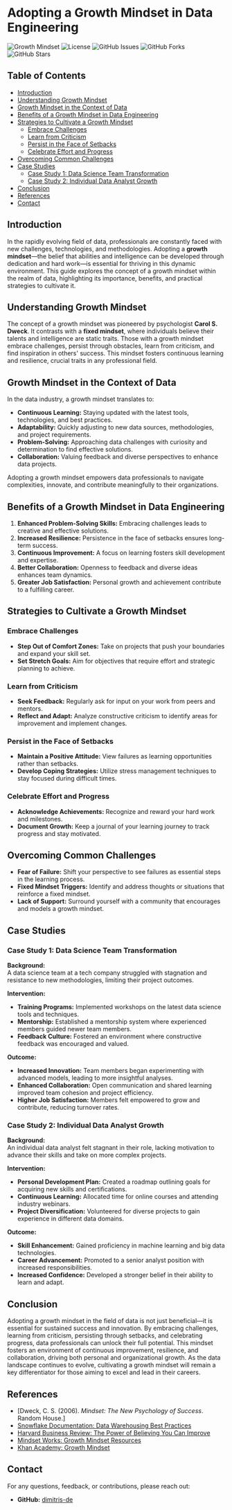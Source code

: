 # Adopting a Growth Mindset in Data Engineering

![Growth Mindset](https://img.shields.io/badge/Growth%20Mindset-Innovation-brightgreen)
![License](https://img.shields.io/badge/License-MIT-blue.svg)
![GitHub Issues](https://img.shields.io/github/issues/dimitris-de/growth-mindset-data)
![GitHub Forks](https://img.shields.io/github/forks/dimitris-de/growth-mindset-data)
![GitHub Stars](https://img.shields.io/github/stars/dimitris-de/growth-mindset-data)

## Table of Contents

- [Introduction](#introduction)
- [Understanding Growth Mindset](#understanding-growth-mindset)
- [Growth Mindset in the Context of Data](#growth-mindset-in-the-context-of-data)
- [Benefits of a Growth Mindset in Data Engineering](#benefits-of-a-growth-mindset-in-data)
- [Strategies to Cultivate a Growth Mindset](#strategies-to-cultivate-a-growth-mindset)
  - [Embrace Challenges](#embrace-challenges)
  - [Learn from Criticism](#learn-from-criticism)
  - [Persist in the Face of Setbacks](#persist-in-the-face-of-setbacks)
  - [Celebrate Effort and Progress](#celebrate-effort-and-progress)
- [Overcoming Common Challenges](#overcoming-common-challenges)
- [Case Studies](#case-studies)
  - [Case Study 1: Data Science Team Transformation](#case-study-1-data-science-team-transformation)
  - [Case Study 2: Individual Data Analyst Growth](#case-study-2-individual-data-analyst-growth)
- [Conclusion](#conclusion)
- [References](#references)
- [Contact](#contact)

## Introduction

In the rapidly evolving field of data, professionals are constantly faced with new challenges, technologies, and methodologies. Adopting a **growth mindset**—the belief that abilities and intelligence can be developed through dedication and hard work—is essential for thriving in this dynamic environment. This guide explores the concept of a growth mindset within the realm of data, highlighting its importance, benefits, and practical strategies to cultivate it.

## Understanding Growth Mindset

The concept of a growth mindset was pioneered by psychologist **Carol S. Dweck**. It contrasts with a **fixed mindset**, where individuals believe their talents and intelligence are static traits. Those with a growth mindset embrace challenges, persist through obstacles, learn from criticism, and find inspiration in others' success. This mindset fosters continuous learning and resilience, crucial traits in any professional field.

## Growth Mindset in the Context of Data

In the data industry, a growth mindset translates to:

- **Continuous Learning:** Staying updated with the latest tools, technologies, and best practices.
- **Adaptability:** Quickly adjusting to new data sources, methodologies, and project requirements.
- **Problem-Solving:** Approaching data challenges with curiosity and determination to find effective solutions.
- **Collaboration:** Valuing feedback and diverse perspectives to enhance data projects.

Adopting a growth mindset empowers data professionals to navigate complexities, innovate, and contribute meaningfully to their organizations.

## Benefits of a Growth Mindset in Data Engineering

1. **Enhanced Problem-Solving Skills:** Embracing challenges leads to creative and effective solutions.
2. **Increased Resilience:** Persistence in the face of setbacks ensures long-term success.
3. **Continuous Improvement:** A focus on learning fosters skill development and expertise.
4. **Better Collaboration:** Openness to feedback and diverse ideas enhances team dynamics.
5. **Greater Job Satisfaction:** Personal growth and achievement contribute to a fulfilling career.

## Strategies to Cultivate a Growth Mindset

### Embrace Challenges

- **Step Out of Comfort Zones:** Take on projects that push your boundaries and expand your skill set.
- **Set Stretch Goals:** Aim for objectives that require effort and strategic planning to achieve.

### Learn from Criticism

- **Seek Feedback:** Regularly ask for input on your work from peers and mentors.
- **Reflect and Adapt:** Analyze constructive criticism to identify areas for improvement and implement changes.

### Persist in the Face of Setbacks

- **Maintain a Positive Attitude:** View failures as learning opportunities rather than setbacks.
- **Develop Coping Strategies:** Utilize stress management techniques to stay focused during difficult times.

### Celebrate Effort and Progress

- **Acknowledge Achievements:** Recognize and reward your hard work and milestones.
- **Document Growth:** Keep a journal of your learning journey to track progress and stay motivated.

## Overcoming Common Challenges

- **Fear of Failure:** Shift your perspective to see failures as essential steps in the learning process.
- **Fixed Mindset Triggers:** Identify and address thoughts or situations that reinforce a fixed mindset.
- **Lack of Support:** Surround yourself with a community that encourages and models a growth mindset.

## Case Studies

### Case Study 1: Data Science Team Transformation

**Background:**  
A data science team at a tech company struggled with stagnation and resistance to new methodologies, limiting their project outcomes.

**Intervention:**  
- **Training Programs:** Implemented workshops on the latest data science tools and techniques.
- **Mentorship:** Established a mentorship system where experienced members guided newer team members.
- **Feedback Culture:** Fostered an environment where constructive feedback was encouraged and valued.

**Outcome:**  
- **Increased Innovation:** Team members began experimenting with advanced models, leading to more insightful analyses.
- **Enhanced Collaboration:** Open communication and shared learning improved team cohesion and project efficiency.
- **Higher Job Satisfaction:** Members felt empowered to grow and contribute, reducing turnover rates.

### Case Study 2: Individual Data Analyst Growth

**Background:**  
An individual data analyst felt stagnant in their role, lacking motivation to advance their skills and take on more complex projects.

**Intervention:**  
- **Personal Development Plan:** Created a roadmap outlining goals for acquiring new skills and certifications.
- **Continuous Learning:** Allocated time for online courses and attending industry webinars.
- **Project Diversification:** Volunteered for diverse projects to gain experience in different data domains.

**Outcome:**  
- **Skill Enhancement:** Gained proficiency in machine learning and big data technologies.
- **Career Advancement:** Promoted to a senior analyst position with increased responsibilities.
- **Increased Confidence:** Developed a stronger belief in their ability to learn and adapt.

## Conclusion

Adopting a growth mindset in the field of data is not just beneficial—it is essential for sustained success and innovation. By embracing challenges, learning from criticism, persisting through setbacks, and celebrating progress, data professionals can unlock their full potential. This mindset fosters an environment of continuous improvement, resilience, and collaboration, driving both personal and organizational growth. As the data landscape continues to evolve, cultivating a growth mindset will remain a key differentiator for those aiming to excel and lead in their careers.

## References

- [Dweck, C. S. (2006). *Mindset: The New Psychology of Success*. Random House.]
- [Snowflake Documentation: Data Warehousing Best Practices](https://docs.snowflake.com/en/user-guide/data-warehouse-best-practices.html)
- [Harvard Business Review: The Power of Believing You Can Improve](https://hbr.org/2014/01/the-power-of-believing-you-can-improve)
- [Mindset Works: Growth Mindset Resources](https://www.mindsetworks.com/)
- [Khan Academy: Growth Mindset](https://www.khanacademy.org/partner-content/mit-k12/mit-k12-growth-mindset)

## Contact

For any questions, feedback, or contributions, please reach out:

- **GitHub:** [dimitris-de](https://github.com/dimitris-de)